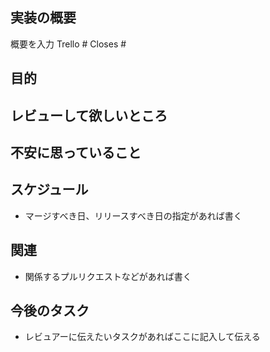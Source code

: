 ## 実装の概要

概要を入力
Trello # <!-- trelloのタスクを進行中に移動したい場合 -->
Closes # <!-- issueをcloseさせたい & trelloのタスクを完了に移動したい場合 -->

## 目的

## レビューして欲しいところ

## 不安に思っていること

## スケジュール

- マージすべき日、リリースすべき日の指定があれば書く

## 関連

- 関係するプルリクエストなどがあれば書く

## 今後のタスク

- レビュアーに伝えたいタスクがあればここに記入して伝える
